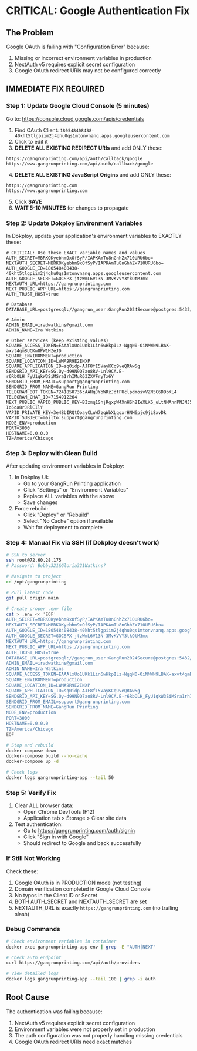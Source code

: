 # CRITICAL: Google Authentication Fix

## The Problem

Google OAuth is failing with "Configuration Error" because:

1. Missing or incorrect environment variables in production
2. NextAuth v5 requires explicit secret configuration
3. Google OAuth redirect URIs may not be configured correctly

## IMMEDIATE FIX REQUIRED

### Step 1: Update Google Cloud Console (5 minutes)

Go to: https://console.cloud.google.com/apis/credentials

1. Find OAuth Client: `180548408438-40kht5tlgpiim2j4qhu0qs1mtonvnanq.apps.googleusercontent.com`
2. Click to edit it
3. **DELETE ALL EXISTING REDIRECT URIs** and add ONLY these:

```
https://gangrunprinting.com/api/auth/callback/google
https://www.gangrunprinting.com/api/auth/callback/google
```

4. **DELETE ALL EXISTING JavaScript Origins** and add ONLY these:

```
https://gangrunprinting.com
https://www.gangrunprinting.com
```

5. Click **SAVE**
6. **WAIT 5-10 MINUTES** for changes to propagate

### Step 2: Update Dokploy Environment Variables

In Dokploy, update your application's environment variables to EXACTLY these:

```env
# CRITICAL: Use these EXACT variable names and values
AUTH_SECRET=MBRKOKyebhm9xOfSyP/IAPKAmTu8nGhhZx710URU6bo=
NEXTAUTH_SECRET=MBRKOKyebhm9xOfSyP/IAPKAmTu8nGhhZx710URU6bo=
AUTH_GOOGLE_ID=180548408438-40kht5tlgpiim2j4qhu0qs1mtonvnanq.apps.googleusercontent.com
AUTH_GOOGLE_SECRET=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
NEXTAUTH_URL=https://gangrunprinting.com
NEXT_PUBLIC_APP_URL=https://gangrunprinting.com
AUTH_TRUST_HOST=true

# Database
DATABASE_URL=postgresql://gangrun_user:GangRun2024Secure@postgres:5432/gangrun_db

# Admin
ADMIN_EMAIL=iradwatkins@gmail.com
ADMIN_NAME=Ira Watkins

# Other services (keep existing values)
SQUARE_ACCESS_TOKEN=EAAAlxUo1UKk1Lin6wHkpILz-NgqN0-OiNMWN9LBAK-axvt4gmBUCKw8PW1HZeJD
SQUARE_ENVIRONMENT=production
SQUARE_LOCATION_ID=LWMA9R9E2ENXP
SQUARE_APPLICATION_ID=sq0idp-AJF8fI5VayKCq9veQRAw5g
SENDGRID_API_KEY=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
SENDGRID_FROM_EMAIL=support@gangrunprinting.com
SENDGRID_FROM_NAME=GangRun Printing
TELEGRAM_BOT_TOKEN=7241850736:AAHqJYoWRzJdtFUclpdmosvVZN5C6DDbKL4
TELEGRAM_CHAT_ID=7154912264
NEXT_PUBLIC_VAPID_PUBLIC_KEY=BIzmq1ShjRgxpW4XnHSh2IeXLK6_uLtNMAnnPNJNJ5Pj3DD7JRXFajvI7KZpoujH8J1ZE0Kl-Io5oa8rJRlCIlY
VAPID_PRIVATE_KEY=3e4BbIRQtOoayCLuW7zqWbXLqqxrHNM6pjc9jL8xvDk
VAPID_SUBJECT=mailto:support@gangrunprinting.com
NODE_ENV=production
PORT=3000
HOSTNAME=0.0.0.0
TZ=America/Chicago
```

### Step 3: Deploy with Clean Build

After updating environment variables in Dokploy:

1. In Dokploy UI:
   - Go to your GangRun Printing application
   - Click "Settings" or "Environment Variables"
   - Replace ALL variables with the above
   - Save changes
2. Force rebuild:
   - Click "Deploy" or "Rebuild"
   - Select "No Cache" option if available
   - Wait for deployment to complete

### Step 4: Manual Fix via SSH (if Dokploy doesn't work)

```bash
# SSH to server
ssh root@72.60.28.175
# Password: Bobby321&Gloria321Watkins?

# Navigate to project
cd /opt/gangrunprinting

# Pull latest code
git pull origin main

# Create proper .env file
cat > .env << 'EOF'
AUTH_SECRET=MBRKOKyebhm9xOfSyP/IAPKAmTu8nGhhZx710URU6bo=
NEXTAUTH_SECRET=MBRKOKyebhm9xOfSyP/IAPKAmTu8nGhhZx710URU6bo=
AUTH_GOOGLE_ID=180548408438-40kht5tlgpiim2j4qhu0qs1mtonvnanq.apps.googleusercontent.com
AUTH_GOOGLE_SECRET=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
NEXTAUTH_URL=https://gangrunprinting.com
NEXT_PUBLIC_APP_URL=https://gangrunprinting.com
AUTH_TRUST_HOST=true
DATABASE_URL=postgresql://gangrun_user:GangRun2024Secure@postgres:5432/gangrun_db
ADMIN_EMAIL=iradwatkins@gmail.com
ADMIN_NAME=Ira Watkins
SQUARE_ACCESS_TOKEN=EAAAlxUo1UKk1Lin6wHkpILz-NgqN0-OiNMWN9LBAK-axvt4gmBUCKw8PW1HZeJD
SQUARE_ENVIRONMENT=production
SQUARE_LOCATION_ID=LWMA9R9E2ENXP
SQUARE_APPLICATION_ID=sq0idp-AJF8fI5VayKCq9veQRAw5g
SENDGRID_API_KEY=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
SENDGRID_FROM_EMAIL=support@gangrunprinting.com
SENDGRID_FROM_NAME=GangRun Printing
NODE_ENV=production
PORT=3000
HOSTNAME=0.0.0.0
TZ=America/Chicago
EOF

# Stop and rebuild
docker-compose down
docker-compose build --no-cache
docker-compose up -d

# Check logs
docker logs gangrunprinting-app --tail 50
```

### Step 5: Verify Fix

1. Clear ALL browser data:
   - Open Chrome DevTools (F12)
   - Application tab > Storage > Clear site data
2. Test authentication:
   - Go to https://gangrunprinting.com/auth/signin
   - Click "Sign in with Google"
   - Should redirect to Google and back successfully

### If Still Not Working

Check these:

1. Google OAuth is in PRODUCTION mode (not testing)
2. Domain verification completed in Google Cloud Console
3. No typos in the Client ID or Secret
4. BOTH AUTH_SECRET and NEXTAUTH_SECRET are set
5. NEXTAUTH_URL is exactly `https://gangrunprinting.com` (no trailing slash)

### Debug Commands

```bash
# Check environment variables in container
docker exec gangrunprinting-app env | grep -E "AUTH|NEXT"

# Check auth endpoint
curl https://gangrunprinting.com/api/auth/providers

# View detailed logs
docker logs gangrunprinting-app --tail 100 | grep -i auth
```

## Root Cause

The authentication was failing because:

1. NextAuth v5 requires explicit secret configuration
2. Environment variables were not properly set in production
3. The auth configuration was not properly handling missing credentials
4. Google OAuth redirect URIs need exact matches
